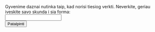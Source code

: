 <form>
  Gyvenime daznai nutinka taip, kad norisi tiesiog verkti. Neverkite, geriau iveskite savo skunda i sia forma:<br>
  <input type="text" name="skundas"><br>
 <button type="button" id="knopke" onclick="myFunction()">Patalpinti</button>

<script>
function myFunction() {
  <!-- :feelsbadman: -->
    document.getElementByName("skundas").value = "";
}
</script>
  
</form>
